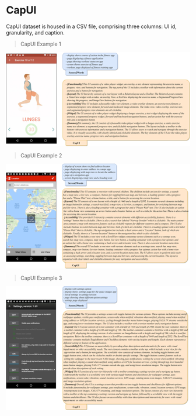 # CapUI
CapUI dataset is housed in a CSV file, comprising three columns: UI id, granularity, and caption.

>CapUI Example 1

![Example 1](demo/1.png)

>CapUI Example 2

![Example 2](demo/2.png)

>CapUI Example 3

![Example 3](demo/3.png)
